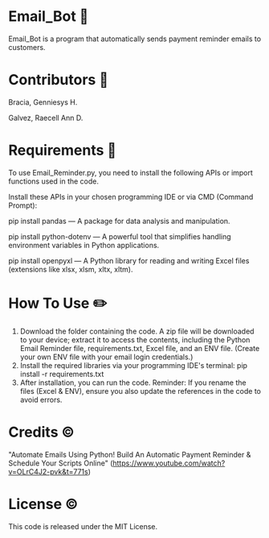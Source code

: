 # Email_Bot 💌
Email_Bot is a program that automatically sends payment reminder emails to customers.

# Contributors 👯
Bracia, Genniesys H.

Galvez, Raecell Ann D.

# Requirements 📝
To use Email_Reminder.py, you need to install the following APIs or import functions used in the code.

Install these APIs in your chosen programming IDE or via CMD (Command Prompt):

pip install pandas — A package for data analysis and manipulation.

pip install python-dotenv — A powerful tool that simplifies handling environment variables in Python applications.

pip install openpyxl — A Python library for reading and writing Excel files (extensions like xlsx, xlsm, xltx, xltm).

# How To Use ✏️
1. Download the folder containing the code. A zip file will be downloaded to your device; extract it to access the contents, including the Python Email Reminder file, requirements.txt, Excel file, and an ENV file. (Create your own ENV file with your email login credentials.)
2. Install the required libraries via your programming IDE's terminal:
pip install -r requirements.txt
3. After installation, you can run the code.
Reminder:
If you rename the files (Excel & ENV), ensure you also update the references in the code to avoid errors.

# Credits ©️
"Automate Emails Using Python! Build An Automatic Payment Reminder & Schedule Your Scripts Online" (https://www.youtube.com/watch?v=OLrC4J2-pvk&t=771s)

# License ©️
This code is released under the MIT License.
